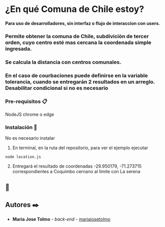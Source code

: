 # ¿En qué Comuna de Chile estoy?
#### Para uso de desarrolladores, sin interfaz o flujo de interaccion con users.

### Permite obtener la comuna de Chile, subdiviciòn de tercer orden, cuyo centro esté mas cercana la coordenada simple ingresada.


### Se calcula la distancia con centros comunales. 
### En el caso de courbaciones puede definirse en la variable tolerancia, cuando se entregarán 2 resultados en un arreglo. Desabilitar condicional si no es necesario

### Pre-requisitos 📋

NodeJS
chrome o edge

### Instalación 🔧

No es necesario instalar
1. En terminal, en la ruta del repositorio, para ver el ejemplo ejecutar
````
node location.js
````
2. Entregará el resultado de coordenadas -29.950179, -71.273715 correspondientes a Coquimbo cernano al límite con La serena


##  🔩



## Autores ✒️

- **Maria Jose Tolmo** - _back-end_ - [mariajosetolmo](https://github.com/mariajosetolmo)